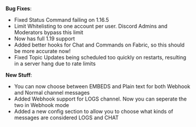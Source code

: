 **Bug Fixes**:

* Fixed Status Command failing on 1.16.5
* Limit Whitelisting to one account per user. Discord Admins and Moderators bypass this limit
* Now has full 1.19 support
* Added better hooks for Chat and Commands on Fabric, so this should be more accurate now!
* Fixed Topic Updates being scheduled too quickly on restarts, resulting in a server hang due to rate limits

**New Stuff**:

* You can now choose between EMBEDS and Plain text for both Webhook and Normal channel messages
* Added Webhook support for LOGS channel. Now you can seperate the two in Webhook mode
* Added a new config section to allow you to choose what kinds of messages are considered LOGS and CHAT
